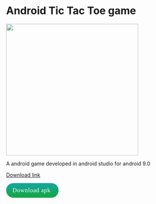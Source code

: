 # Android Tic Tac Toe game
<img src="https://raw.githubusercontent.com/HEMASE-6566/Android-Tic-Tac-Toe-Game/4af6d3d6d8a112ff0ff5707e9332c67ebeb775a8/Android%20tic%20tac%20toe.gif" width="360"/>

A android game developed in android studio for android 9.0

[Download link](https://github.com/HEMASE-6566/Android-Tic-Tac-Toe-Game/blob/main/app/release/app-release.apk?raw=true)

<!-- HTML !-->
<style>
     @font-face {
  font-family: Cyber;
  src: url("https://assets.codepen.io/605876/Blender-Pro-Bold.otf");
  font-display: swap;
}

    /* CSS */
.button-88 {
    display: flex;
    align-items: center;
    font-family: 'Cyber';
    font-weight: 500;
    font-size: 16px;
    padding: 0.7em 1.4em 0.7em 1.1em;
    color: white;
    background: #ad5389;
    background: linear-gradient(0deg, rgba(20,167,62,1) 0%, rgb(20, 167, 162) 100%);
    border: none;
    letter-spacing: 0.05em;
    border-radius: 20em;
    cursor: pointer;
    user-select: none;
  -webkit-user-select: none;
  touch-action: manipulation;
}

.button-88:hover {
    box-shadow: 0 0.5em 1.5em -0.5em #14a73e98;
}

.button-88:active {
    box-shadow: 0 0.3em 1em -0.5em #14a73e98;
}
</style>
<button class="button-88" role="button">Download apk</button>
